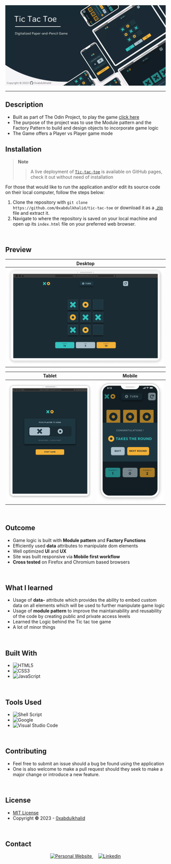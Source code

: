 <div align=center>
<img src='https://raw.githubusercontent.com/0xabdulkhalid/tic-tac-toe/main/design/cover.webp' alt='project-cover'>
</div>
<hr>

## **Description**

- Built as part of The Odin Project, to play the game [click here](https://0xabdulkhalid.github.io/tic-tac-toe/)
- The purpose of the project was to use the Module pattern and the Factory Pattern to build and design objects to incorporate game logic
- The Game offers a Player vs Player game mode

## **Installation**

> **Note** 
>> A live deployment of [`Tic-tac-toe`](https://0xabdulkhalid.github.io/tic-tac-toe/) is available on GitHub pages, check it out without need of installation

For those that would like to run the application and/or edit its source code on their local computer, follow the steps below:

1. Clone the repository with `git clone https://github.com/0xabdulkhalid/tic-tac-toe` or download it as a [.zip](https://github.com/0xabdulkhalid/tic-tac-toe/archive/refs/heads/main.zip) file and extract it.
2. Navigate to where the repository is saved on your local machine and open up its `index.html` file on your preferred web browser.

<br>

## **Preview**

| Desktop        |
| :-------------: |
| <img src='https://raw.githubusercontent.com/0xabdulkhalid/tic-tac-toe/main/design/desktop-preview.png' alt='desktop preview'>    |

| Tablet | Mobile |
| :-----: | :-----: |
| <img src='https://raw.githubusercontent.com/0xabdulkhalid/tic-tac-toe/main/design/tablet-preview.png' width='580px' alt='tablet preview'> | <img src='https://raw.githubusercontent.com/0xabdulkhalid/tic-tac-toe/main/design/mobile-preview.png' alt='mobile preview'> |

<br>

## **Outcome**

* Game logic is built with **Module pattern** and **Factory Functions**
* Efficiently used **data** attributes to manipulate dom elements
* Well optimized **UI** and **UX**
* Site was built responsive via **Mobile first workflow**
* **Cross tested** on Firefox and Chromium based browsers

<br>

## **What I learned**

* Usage of **data-** attribute which provides the ability to embed custom data on all elements which will be used to further manipulate game logic
* Usage of **module pattern** to improve the maintainability and reusability of the code by creating public and private access levels
* Learned the Logic behind the Tic tac toe game
* A lot of minor things

<br>

## **Built With**

- ![HTML5](https://img.shields.io/badge/html5-%23E34F26.svg?style=for-the-badge&logo=html5&logoColor=white)   
- ![CSS3](https://img.shields.io/badge/css3-%231572B6.svg?style=for-the-badge&logo=css3&logoColor=white)   
- ![JavaScript](https://img.shields.io/badge/javascript-%23323330.svg?style=for-the-badge&logo=javascript&logoColor=%23F7DF1E)


<br>

## **Tools Used**

- ![Shell Script](https://img.shields.io/badge/Bash-%23121011.svg?style=for-the-badge&logo=gnu-bash&logoColor=white)   
- ![Google](https://img.shields.io/badge/google-4285F4?style=for-the-badge&logo=google&logoColor=white) 
- ![Visual Studio Code](https://img.shields.io/badge/Visual%20Studio%20Code-0078d7.svg?style=for-the-badge&logo=visual-studio-code&logoColor=white)   

<br>

## **Contributing**

- Feel free to submit an issue should a bug be found using the application
- One is also welcome to make a pull request should they seek to make a major change or introduce a new feature.

<br>

## **License**

- [MIT License](https://github.com/0xabdulkhalid/tic-tac-toe/blob/main/LICENSE)
- Copyright **©** 2023 - [0xabdulkhalid](https://github.com/0xabdulkhalid/)

<br>

## **Contact**

<div align=center>

<a href="https://www.0xabdulkhalid.ml" target="_blank">
	<img src="https://img.shields.io/badge/website-1A2B33?style=for-the-badge&logo=About.me&logoColor=CDC2BC" alt="Personal Website">
  </a> &nbsp;&nbsp;&nbsp;
<a href="https://linkedin.com/in/0xabdulkhalid" target="_blank">
	<img src="https://img.shields.io/badge/linkedin-%2300acee.svg?color=405DE6&style=for-the-badge&logo=linkedin&logoColor=white" alt=Linkedin>
</a>

</div>
<br>
